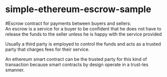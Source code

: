 # simple-ethereum-escrow-sample
#Escrow contract for payments between buyers  and sellers: <br>
An escrow is a service for a buyer to be confident that he does not have to release the funds to the seller unless he is happy with the service provided

Usually a third party is employed to control the funds and acts as a trusted party that charges fees for their service. 

An ethereum smart contract can be the trusted party for this kind of transaction because smart contracts by design operate in a trust-les smanner. 


